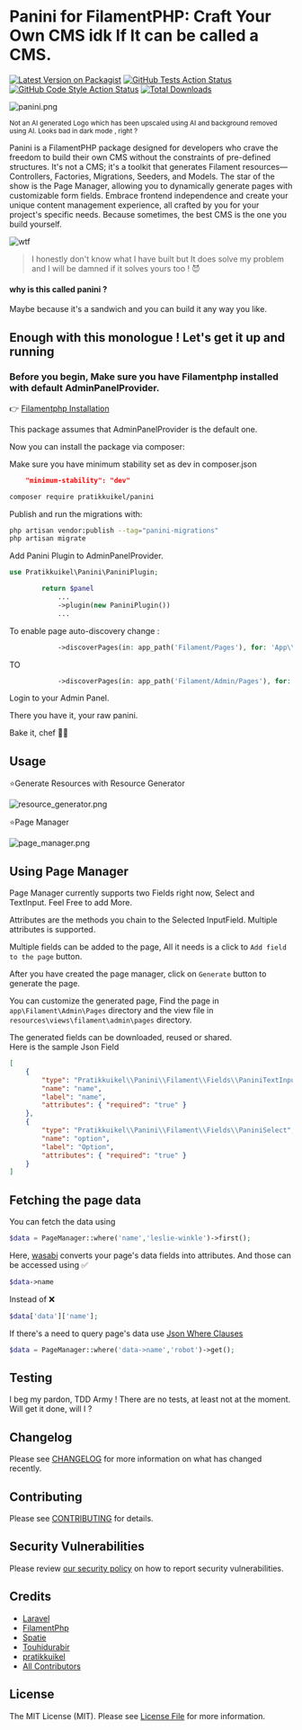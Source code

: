 # Panini for FilamentPHP: Craft Your Own CMS idk If It can be called a CMS.

[![Latest Version on Packagist](https://img.shields.io/packagist/v/pratikkuikel/panini.svg?style=flat-square)](https://packagist.org/packages/pratikkuikel/panini)
[![GitHub Tests Action Status](https://img.shields.io/github/actions/workflow/status/pratikkuikel/panini/run-tests.yml?branch=main&label=tests&style=flat-square)](https://github.com/pratikkuikel/panini/actions?query=workflow%3Arun-tests+branch%3Amain)
[![GitHub Code Style Action Status](https://img.shields.io/github/actions/workflow/status/pratikkuikel/panini/fix-php-code-style-issues.yml?branch=main&label=code%20style&style=flat-square)](https://github.com/pratikkuikel/panini/actions?query=workflow%3A"Fix+PHP+code+style+issues"+branch%3Amain)
[![Total Downloads](https://img.shields.io/packagist/dt/pratikkuikel/panini.svg?style=flat-square)](https://packagist.org/packages/pratikkuikel/panini)

![panini.png](https://i.postimg.cc/fJWV1VX9/panini.png)

<sup> Not an AI generated Logo which has been upscaled using AI and background removed using AI. Looks bad in dark mode , right ? </sup>

Panini is a FilamentPHP package designed for developers who crave the freedom to build their own CMS without the constraints of pre-defined structures. It's not a CMS; it's a toolkit that generates Filament resources—Controllers, Factories, Migrations, Seeders, and Models. The star of the show is the Page Manager, allowing you to dynamically generate pages with customizable form fields. Embrace frontend independence and create your unique content management experience, all crafted by you for your project's specific needs. Because sometimes, the best CMS is the one you build yourself.

![wtf](https://media.giphy.com/media/rhUsOoYbRuSw1YmNUI/giphy.gif)

> I honestly don't know what I have built but It does solve my problem and I will be damned if it solves yours too ! 😈

#### why is this called panini ?

Maybe because it's a sandwich and you can build it any way you like.

## Enough with this monologue ! Let's get it up and running

### Before you begin, Make sure you have Filamentphp installed with default AdminPanelProvider.

👉 [Filamentphp Installation](https://filamentphp.com/docs/3.x/panels/installation)

This package assumes that AdminPanelProvider is the default one.

Now you can install the package via composer:

Make sure you have minimum stability set as dev in composer.json

```json
    "minimum-stability": "dev"
```

```bash
composer require pratikkuikel/panini
```

Publish and run the migrations with:

```bash
php artisan vendor:publish --tag="panini-migrations"
php artisan migrate
```

Add Panini Plugin to AdminPanelProvider.

```php
use Pratikkuikel\Panini\PaniniPlugin;

        return $panel
            ...
            ->plugin(new PaniniPlugin())
            ...

```

To enable page auto-discovery change :

```php
            ->discoverPages(in: app_path('Filament/Pages'), for: 'App\\Filament\\Pages')
```

TO

```php
            ->discoverPages(in: app_path('Filament/Admin/Pages'), for: 'App\\Filament\\Admin\\Pages')
```

Login to your Admin Panel.

There you have it, your raw panini.

Bake it, chef 👨‍🍳

## Usage

⭐Generate Resources with Resource Generator

![resource_generator.png](https://i.postimg.cc/XqwHWJm7/resource-generator.png)

⭐Page Manager

![page_manager.png](https://i.postimg.cc/LXZvkTtb/page-manager.png)

## Using Page Manager

Page Manager currently supports two Fields right now, Select and TextInput. Feel Free to add More.

Attributes are the methods you chain to the Selected InputField. Multiple attributes is supported.

Multiple fields can be added to the page, All it needs is a click to `Add field to the page` button.

After you have created the page manager, click on `Generate` button to generate the page.

You can customize the generated page, Find the page in `app\Filament\Admin\Pages` directory and the view file in
`resources\views\filament\admin\pages` directory.

The generated fields can be downloaded, reused or shared. <br>
Here is the sample Json Field

```json
[
    {
        "type": "Pratikkuikel\\Panini\\Filament\\Fields\\PaniniTextInput",
        "name": "name",
        "label": "name",
        "attributes": { "required": "true" }
    },
    {
        "type": "Pratikkuikel\\Panini\\Filament\\Fields\\PaniniSelect",
        "name": "option",
        "label": "Option",
        "attributes": { "required": "true" }
    }
]
```

## Fetching the page data

You can fetch the data using

```php
$data = PageManager::where('name','leslie-winkle')->first();
```

Here, [wasabi](https://github.com/pratikkuikel/wasabi) converts your page's data fields into attributes. And those can be accessed using ✅

```php
$data->name
```

Instead of ❌

```php
$data['data']['name'];
```

If there's a need to query page's data use [Json Where Clauses](https://laravel.com/docs/10.x/queries#json-where-clauses)

```php
$data = PageManager::where('data->name','robot')->get();
```

## Testing

I beg my pardon, TDD Army !
There are no tests, at least not at the moment.
Will get it done, will I ?

## Changelog

Please see [CHANGELOG](CHANGELOG.md) for more information on what has changed recently.

## Contributing

Please see [CONTRIBUTING](.github/CONTRIBUTING.md) for details.

## Security Vulnerabilities

Please review [our security policy](../../security/policy) on how to report security vulnerabilities.

## Credits

-   [Laravel](https://laravel.com)
-   [FilamentPhp](https://filamentphp.com)
-   [Spatie](https://spatie.be)
-   [Touhidurabir](https://github.com/touhidurabir/laravel-stub-generator)
-   [pratikkuikel](https://github.com/pratikkuikel)
-   [All Contributors](../../contributors)

## License

The MIT License (MIT). Please see [License File](LICENSE.md) for more information.
